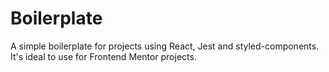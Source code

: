 # Boilerplate

A simple boilerplate for projects using React, Jest and styled-components.
It's ideal to use for Frontend Mentor projects.
